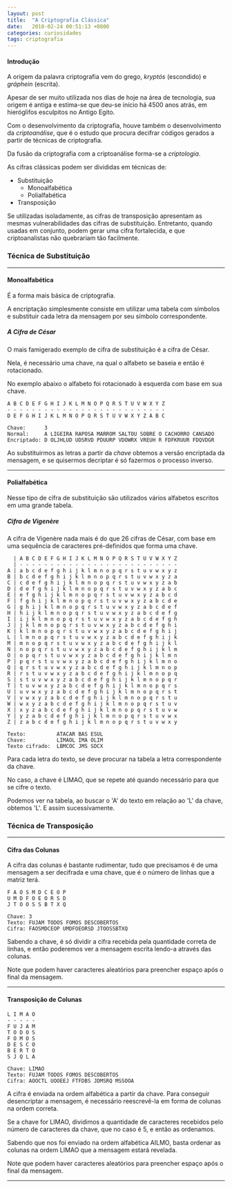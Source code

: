 ```yaml
---
layout: post
title:  "A Criptografia Clássica"
date:   2018-02-24 00:51:13 +0800
categories: curiosidades
tags: criptografia
---
```


#### Introdução

A origem da palavra criptografia vem do grego, _kryptós_ (escondido) e _gráphein_ (escrita).

Apesar de ser muito utilizada nos dias de hoje na área de tecnologia, sua origem é antiga e estima-se que deu-se início há 4500 anos atrás, em hieróglifos esculpitos no Antigo Egito.

Com o desenvolvimento da criptografia, houve também o desenvolvimento da _criptoanálise_, que é o estudo que procura decifrar códigos gerados a partir de técnicas de criptografia.

Da fusão da criptografia com a criptoanálise forma-se a _criptologia_.

As cifras clássicas podem ser divididas em técnicas de:
* Substituição
  * Monoalfabética
  * Polialfabética
* Transposição

Se utilizadas isoladamente, as cifras de transposição apresentam as mesmas vulnerabilidades das cifras de substituição. Entretanto, quando usadas em conjunto, podem gerar uma cifra fortalecida, e que criptoanalistas não quebrariam tão facilmente.

### Técnica de Substituição
- - -

#### Monoalfabética

É a forma mais básica de criptografia.

A encriptação simplesmente consiste em utilizar uma tabela com símbolos e substituir cada letra da mensagem por seu símbolo correspondente.

##### A Cifra de César

O mais famigerado exemplo de cifra de substituição é a cifra de César.

Nela, é necessário uma chave, na qual o alfabeto se baseia e então é rotacionado.

No exemplo abaixo o alfabeto foi rotacionado à esquerda com base em sua chave.

```
A B C D E F G H I J K L M N O P Q R S T U V W X Y Z
- - - - - - - - - - - - - - - - - - - - - - - - - -
D E F G H I J K L M N O P Q R S T U V W X Y Z A B C

Chave:      3
Normal:     A LIGEIRA RAPOSA MARROM SALTOU SOBRE O CACHORRO CANSADO
Encriptado: D OLJHLUD UDSRVD PDUURP VDOWRX VREUH R FDFKRUUR FDQVDGR
```
Ao substituirmos as letras a partir da _chave_ obtemos a versão encriptada da mensagem, e se quisermos decriptar é só fazermos o processo inverso.
- - -
#### Polialfabética

Nesse tipo de cifra de substituição são utilizados vários alfabetos escritos em uma grande tabela.

##### Cifra de Vigenère

A cifra de Vigenère nada mais é do que 26 cifras de César, com base em uma sequência de caracteres pré-definidos que forma uma chave.

```
  | A B C D E F G H I J K L M N O P Q R S T U V W X Y Z
  | - - - - - - - - - - - - - - - - - - - - - - - - - -
A | a b c d e f g h i j k l m n o p q r s t u v w x y z
B | b c d e f g h i j k l m n o p q r s t u v w x y z a
C | c d e f g h i j k l m n o p q r s t u v w x y z a b
D | d e f g h i j k l m n o p q r s t u v w x y z a b c
E | e f g h i j k l m n o p q r s t u v w x y z a b c d
F | f g h i j k l m n o p q r s t u v w x y z a b c d e
G | g h i j k l m n o p q r s t u v w x y z a b c d e f
H | h i j k l m n o p q r s t u v w x y z a b c d e f g
I | i j k l m n o p q r s t u v w x y z a b c d e f g h
J | j k l m n o p q r s t u v w x y z a b c d e f g h i
K | k l m n o p q r s t u v w x y z a b c d e f g h i j
L | l m n o p q r s t u v w x y z a b c d e f g h i j k
M | m n o p q r s t u v w x y z a b c d e f g h i j k l
N | n o p q r s t u v w x y z a b c d e f g h i j k l m
O | o p q r s t u v w x y z a b c d e f g h i j k l m n
P | p q r s t u v w x y z a b c d e f g h i j k l m n o
Q | q r s t u v w x y z a b c d e f g h i j k l m n o p
R | r s t u v w x y z a b c d e f g h i j k l m n o p q
S | s t u v w x y z a b c d e f g h i j k l m n o p q r
T | t u v w x y z a b c d e f g h i j k l m n o p q r s
U | u v w x y z a b c d e f g h i j k l m n o p q r s t
V | v w x y z a b c d e f g h i j k l m n o p q r s t u
W | w x y z a b c d e f g h i j k l m n o p q r s t u v
X | x y z a b c d e f g h i j k l m n o p q r s t u v w
Y | y z a b c d e f g h i j k l m n o p q r s t u v w x
Z | z a b c d e f g h i j k l m n o p q r s t u v w x y

Texto:	        ATACAR BAS ESUL
Chave:	        LIMAOL IMA OLIM
Texto cifrado:	LBMCOC JMS SDCX
```

Para cada letra do texto, se deve procurar na tabela a letra correspondente da chave.

No caso, a chave é LIMAO, que se repete até quando necessário para que se cifre o texto.

Podemos ver na tabela, ao buscar o 'A' do texto em relação ao 'L' da chave, obtemos 'L'. E assim sucessivamente.

### Técnica de Transposição
- - -
#### Cifra das Colunas

A cifra das colunas é bastante rudimentar, tudo que precisamos é de uma mensagem a ser decifrada e uma chave, que é o número de linhas que a matriz terá.

```
F A O S M D C E O P
U M D F O E O R S D
J T O O S S B T X Q

Chave: 3
Texto: FUJAM TODOS FOMOS DESCOBERTOS
Cifra: FAOSMDCEOP UMDFOEORSD JTOOSSBTXQ
```
Sabendo a chave, é só dividir a cifra recebida pela quantidade correta de linhas, e então poderemos ver a mensagem escrita lendo-a através das colunas.

Note que podem haver caracteres aleatórios para preencher espaço após o final da mensagem.
- - -
#### Transposição de Colunas

```
L I M A O
- - - - -
F U J A M
T O D O S
F O M O S
D E S C O
B E R T O
S J Q L A

Chave: LIMAO
Texto: FUJAM TODOS FOMOS DESCOBERTOS
Cifra: AOOCTL UOOEEJ FTFDBS JDMSRQ MSSOOA
```
A cifra é enviada na ordem alfabética a partir da chave. Para conseguir desencriptar a mensagem, é necessário reescrevê-la em forma de colunas na ordem correta.

Se a chave for LIMAO, dividimos a quantidade de caracteres recebidos pelo número de caracteres da chave, que no caso é 5, e então as ordenamos.

Sabendo que nos foi enviado na ordem alfabética AILMO, basta ordenar as colunas na ordem LIMAO que a mensagem estará revelada.

Note que podem haver caracteres aleatórios para preencher espaço após o final da mensagem.

- - -
